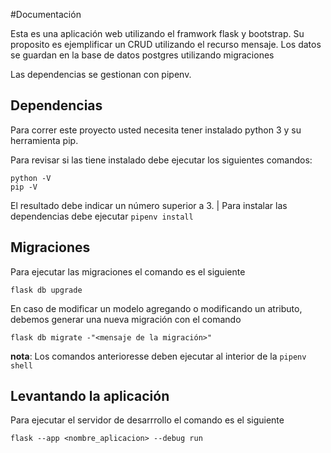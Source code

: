 #Documentación

Esta es una aplicación web utilizando el framwork flask y bootstrap. Su proposito es ejemplificar un CRUD utilizando el recurso mensaje.
Los datos se guardan en la base de datos postgres utilizando migraciones

Las dependencias se gestionan con pipenv.

## Dependencias 

Para correr este proyecto usted necesita tener instalado python 3 y su herramienta pip.

Para revisar si las tiene instalado debe ejecutar los siguientes comandos:

```
python -V
pip -V
``` 

El resultado debe indicar un número superior a 3.
| Para instalar las dependencias debe ejecutar       `pipenv install` 

## Migraciones

Para ejecutar las migraciones el comando es el siguiente

```
flask db upgrade
```

En caso de modificar un modelo agregando o modificando un atributo, debemos generar una nueva migración con el comando 

```
flask db migrate -"<mensaje de la migración>"
```

**nota**: Los comandos anterioresse deben ejecutar al interior de la `pipenv shell`

## Levantando la aplicación
Para ejecutar el servidor de desarrrollo el comando es el siguiente

```
flask --app <nombre_aplicacion> --debug run
```


